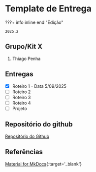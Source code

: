 # Template de Entrega


???+ info inline end "Edição"

    2025.2


## Grupo/Kit X

1. Thiago Penha

## Entregas

- [x] Roteiro 1 - Data 5/09/2025
- [ ] Roteiro 2
- [ ] Roteiro 3
- [ ] Roteiro 4
- [ ] Projeto

## Repositório do github

[Repositório do Github](https://github.com/tpenha05/Entregas_Redes_ML/)

## Referências

[Material for MkDocs](https://squidfunk.github.io/mkdocs-material/reference/){:target='_blank'}
